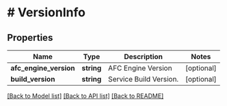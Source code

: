 # # VersionInfo

## Properties

Name | Type | Description | Notes
------------ | ------------- | ------------- | -------------
**afc_engine_version** | **string** | AFC Engine Version | [optional] 
**build_version** | **string** | Service Build Version. | [optional] 

[[Back to Model list]](../../README.md#documentation-for-models) [[Back to API list]](../../README.md#documentation-for-api-endpoints) [[Back to README]](../../README.md)



